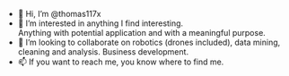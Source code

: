 - 👋 Hi, I’m @thomas117x
- 👀 I’m interested in anything I find interesting.  
      Anything with potential application and with a 
       meaningful purpose.
- 💞️ I’m looking to collaborate on robotics (drones included), data mining, cleaning and analysis.
      Business development.
- 📫 If you want to reach me, you know where to find me.

<!---
thomas117x/thomas117x is a ✨ special ✨ repository because its `README.md` (this file) appears on your GitHub profile.
You can click the Preview link to take a look at your changes.
--->
